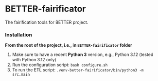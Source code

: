 # BETTER-fairificator
The fairification tools for BETTER project.


### Installation

**From the root of the project, i.e., in `BETTER-fairificator` folder**

1. Make sure to have a recent **Python 3** version, e.g., Python 3.12 (tested with Python 3.12 only)
2. Run the configuration script: `bash configure.sh`
3. To run the ETL script: `.venv-better-fairificator/bin/python3 -m src.main`

